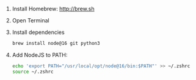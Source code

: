 1. Install Homebrew: http://brew.sh
2. Open Terminal
3. Install dependencies

    ```sh
    brew install node@16 git python3
    ```

4. Add NodeJS to PATH:

    ```sh
    echo 'export PATH="/usr/local/opt/node@16/bin:$PATH"' >> ~/.zshrc
    source ~/.zshrc
    ```